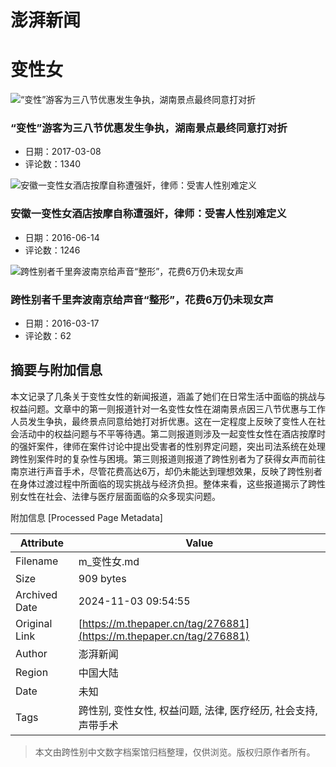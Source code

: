 # 澎湃新闻

# 变性女

![“变性”游客为三八节优惠发生争执，湖南景点最终同意打对折](https://image.thepaper.cn/image/5/545/768.jpg?x-oss-process=image/resize,w_332)

### “变性”游客为三八节优惠发生争执，湖南景点最终同意打对折
* 日期：2017-03-08
* 评论数：1340

![安徽一变性女酒店按摩自称遭强奸，律师：受害人性别难定义](https://image.thepaper.cn/image/4/976/317.jpg?x-oss-process=image/resize,w_332)

### 安徽一变性女酒店按摩自称遭强奸，律师：受害人性别难定义
* 日期：2016-06-14
* 评论数：1246

![跨性别者千里奔波南京给声音“整形”，花费6万仍未现女声](https://image.thepaper.cn/image/4/812/775.jpg?x-oss-process=image/resize,w_332)

### 跨性别者千里奔波南京给声音“整形”，花费6万仍未现女声
* 日期：2016-03-17
* 评论数：62

## 摘要与附加信息

<!-- tcd_abstract -->
本文记录了几条关于变性女性的新闻报道，涵盖了她们在日常生活中面临的挑战与权益问题。文章中的第一则报道针对一名变性女性在湖南景点因三八节优惠与工作人员发生争执，最终景点同意给她打对折优惠。这在一定程度上反映了变性人在社会活动中的权益问题与不平等待遇。第二则报道则涉及一起变性女性在酒店按摩时的强奸案件，律师在案件讨论中提出受害者的性别界定问题，突出司法系统在处理跨性别案件时的复杂性与困境。第三则报道则报道了跨性别者为了获得女声而前往南京进行声音手术，尽管花费高达6万，却仍未能达到理想效果，反映了跨性别者在身体过渡过程中所面临的现实挑战与经济负担。整体来看，这些报道揭示了跨性别女性在社会、法律与医疗层面面临的众多现实问题。
<!-- tcd_abstract_end -->

附加信息 [Processed Page Metadata]

| Attribute       | Value                                  |
|-----------------|----------------------------------------|
| Filename        | m_变性女.md                             |
| Size            | 909 bytes                           |
| Archived Date   | 2024-11-03 09:54:55                             |
| Original Link   | [https://m.thepaper.cn/tag/276881](https://m.thepaper.cn/tag/276881)                       |
| Author          | 澎湃新闻                               |
| Region          | 中国大陆                               |
| Date            | 未知                                 |
| Tags            | 跨性别, 变性女性, 权益问题, 法律, 医疗经历, 社会支持, 声带手术                                 |
>
> 本文由跨性别中文数字档案馆归档整理，仅供浏览。版权归原作者所有。
>